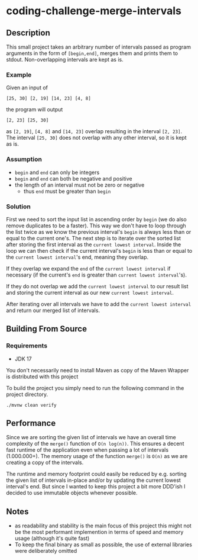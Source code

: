 # coding-challenge-merge-intervals

## Description
This small project takes an arbitrary number of intervals passed as program arguments in the form of `[begin,end]`,
merges them and prints them to stdout. Non-overlapping intervals are kept as is.

### Example
Given an input of

```[25, 30] [2, 19] [14, 23] [4, 8]```

the program will output

```[2, 23] [25, 30]```

as ```[2, 19]```, ```[4, 8]``` and ```[14, 23]``` overlap resulting in the interval ```[2, 23]```.
The interval ```[25, 30]``` does not overlap with any other interval, so it is kept as is.

### Assumption
  * `begin` and `end` can only be integers
  * `begin` and `end` can both be negative and positive
  * the length of an interval must not be zero or negative
    * thus `end` must be greater than `begin`

### Solution
First we need to sort the input list in ascending order by `begin` (we do also remove duplicates to be a faster).
This way we don't have to loop through the list twice as we know the previous interval's `begin` is always
less than or equal to the current one's. The next step is to iterate over the sorted list after storing the first
interval as the `current lowest interval`. Inside the loop we can then check if the current interval's `begin` is less
than or equal to the `current lowest interval`'s end, meaning they overlap.

If they overlap we expand the `end` of the `current lowest interval` if necessary (if the current's `end` is greater
than `current lowest interval`'s).

If they do not overlap we add the `current lowest interval` to our result list and storing the current interval as our
new `current lowest interval`.

After iterating over all intervals we have to add the `current lowest interval` and return our merged list of intervals.

## Building From Source
### Requirements
* JDK 17

You don't necessarily need to install Maven as copy of the Maven Wrapper is distributed with this project

To build the project you simply need to run the following command in the project directory.
  ```shell
  ./mvnw clean verify
  ```

## Performance
Since we are sorting the given list of intervals we have an overall time complexity of the `merge()` function of
`O(n log(n))`. This ensures a decent fast runtime of the application even when passing a lot of intervals (1.000.000+).
The memory usage of the function `merge()` is `O(n)` as we are creating a copy of the intervals.

The runtime and memory footprint could easily be reduced by e.g. sorting the given list of intervals in-place and/or by
updating the current lowest interval's end. But since I wanted to keep this project a bit more DDD'ish I decided to use
immutable objects whenever possible.

## Notes
  * as readability and stability is the main focus of this project this might not be the most performant implemention
    in terms of speed and memory usage (although it's quite fast)
  * To keep the final binary as small as possible, the use of external libraries were deliberately omitted 
